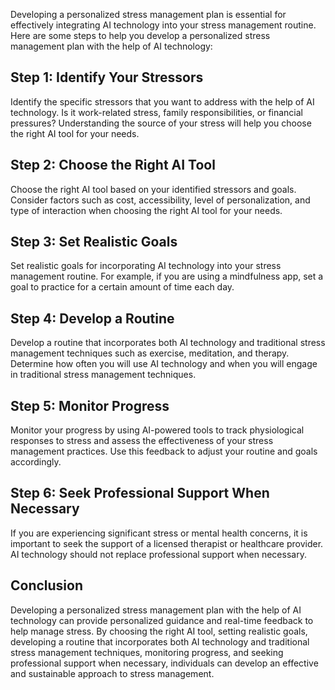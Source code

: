 
Developing a personalized stress management plan is essential for effectively integrating AI technology into your stress management routine. Here are some steps to help you develop a personalized stress management plan with the help of AI technology:

Step 1: Identify Your Stressors
-------------------------------

Identify the specific stressors that you want to address with the help of AI technology. Is it work-related stress, family responsibilities, or financial pressures? Understanding the source of your stress will help you choose the right AI tool for your needs.

Step 2: Choose the Right AI Tool
--------------------------------

Choose the right AI tool based on your identified stressors and goals. Consider factors such as cost, accessibility, level of personalization, and type of interaction when choosing the right AI tool for your needs.

Step 3: Set Realistic Goals
---------------------------

Set realistic goals for incorporating AI technology into your stress management routine. For example, if you are using a mindfulness app, set a goal to practice for a certain amount of time each day.

Step 4: Develop a Routine
-------------------------

Develop a routine that incorporates both AI technology and traditional stress management techniques such as exercise, meditation, and therapy. Determine how often you will use AI technology and when you will engage in traditional stress management techniques.

Step 5: Monitor Progress
------------------------

Monitor your progress by using AI-powered tools to track physiological responses to stress and assess the effectiveness of your stress management practices. Use this feedback to adjust your routine and goals accordingly.

Step 6: Seek Professional Support When Necessary
------------------------------------------------

If you are experiencing significant stress or mental health concerns, it is important to seek the support of a licensed therapist or healthcare provider. AI technology should not replace professional support when necessary.

Conclusion
----------

Developing a personalized stress management plan with the help of AI technology can provide personalized guidance and real-time feedback to help manage stress. By choosing the right AI tool, setting realistic goals, developing a routine that incorporates both AI technology and traditional stress management techniques, monitoring progress, and seeking professional support when necessary, individuals can develop an effective and sustainable approach to stress management.
